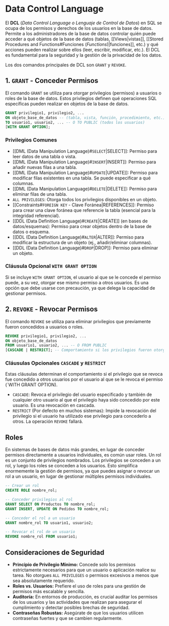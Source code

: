 # Data Control Language

El **DCL** (_Data Control Language o Lenguaje de Control de Datos_) en SQL se ocupa de los permisos y derechos de los usuarios en la base de datos. Permite a los administradores de la base de datos controlar quién puede acceder a qué objetos de la base de datos (tablas, [[Views|vistas]], [[Stored Procedures and Functions#Funciones (_Functions_)|funciones]], etc.) y qué acciones pueden realizar sobre ellos (leer, escribir, modificar, etc.). El DCL es fundamental para la seguridad y la gestión de la privacidad de los datos.

Los dos comandos principales de DCL son `GRANT` y `REVOKE`.

## 1. `GRANT` - Conceder Permisos

El comando `GRANT` se utiliza para otorgar privilegios (permisos) a usuarios o roles de la base de datos. Estos privilegios definen qué operaciones SQL específicas pueden realizar en objetos de la base de datos.

```sql
GRANT privilegio1, privilegio2, ...
ON objeto_base_de_datos -- (tabla, vista, función, procedimiento, etc.)
TO usuario1, usuario2, ... -- O TO PUBLIC (todos los usuarios)
[WITH GRANT OPTION];
```

### Privilegios Comunes

- [[DML (Data Manipulation Language)#`SELECT`|SELECT]]: Permiso para leer datos de una tabla o vista.
- [[DML (Data Manipulation Language)#`INSERT`|INSERT]]: Permiso para añadir nuevas filas a una tabla.
- [[DML (Data Manipulation Language)#`UPDATE`|UPDATE]]: Permiso para modificar filas existentes en una tabla. Se puede especificar a qué columnas.
- [[DML (Data Manipulation Language)#`DELETE`|DELETE]]: Permiso para eliminar filas de una tabla.
- `ALL PRIVILEGES`: Otorga todos los privilegios disponibles en un objeto.
- [[Constraints#`FOREIGN KEY` - Clave Foránea|REFERENCES]]: Permiso para crear una clave foránea que referencie la tabla (esencial para la integridad referencial).
- [[DDL (Data Definition Language)#`CREATE`|CREATE]] (en bases de datos/esquemas): Permiso para crear objetos dentro de la base de datos o esquema.
- [[DDL (Data Definition Language)#`ALTER`|ALTER]]: Permiso para modificar la estructura de un objeto (ej., añadir/eliminar columnas).
- [[DDL (Data Definition Language)#`DROP`|DROP]]: Permiso para eliminar un objeto.

### Cláusula Opcional `WITH GRANT OPTION`

Si se incluye `WITH GRANT OPTION`, el usuario al que se le concede el permiso puede, a su vez, otorgar ese mismo permiso a otros usuarios. Es una opción que debe usarse con precaución, ya que delega la capacidad de gestionar permisos.

## 2. `REVOKE` - Revocar Permisos

El comando `REVOKE` se utiliza para eliminar privilegios que previamente fueron concedidos a usuarios o roles.

```sql
REVOKE privilegio1, privilegio2, ...
ON objeto_base_de_datos
FROM usuario1, usuario2, ... -- O FROM PUBLIC
[CASCADE | RESTRICT]; -- Comportamiento si los privilegios fueron otorgados a otros
```

### Cláusulas Opcionales `CASCADE` y `RESTRICT`

Estas cláusulas determinan el comportamiento si el privilegio que se revoca fue concedido a otros usuarios por el usuario al que se le revoca el permiso (`WITH GRANT OPTION).

- `CASCADE`: Revoca el privilegio del usuario especificado y también de cualquier otro usuario al que el privilegio haya sido concedido por este usuario. Es una revocación en cascada.
- `RESTRICT` (Por defecto en muchos sistemas): Impide la revocación del privilegio si el usuario ha utilizado ese privilegio para concederlo a otros. La operación `REVOKE` fallará.

## Roles

En sistemas de bases de datos más grandes, en lugar de conceder permisos directamente a usuarios individuales, es común usar roles. Un rol es un conjunto de privilegios nombrados. Los privilegios se conceden a un rol, y luego los roles se conceden a los usuarios. Esto simplifica enormemente la gestión de permisos, ya que puedes asignar o revocar un rol a un usuario, en lugar de gestionar múltiples permisos individuales.

```sql
-- Crear un rol
CREATE ROLE nombre_rol;

-- Conceder privilegios al rol
GRANT SELECT ON Productos TO nombre_rol;
GRANT INSERT, UPDATE ON Pedidos TO nombre_rol;

-- Conceder el rol a un usuario
GRANT nombre_rol TO usuario1, usuario2;

-- Revocar el rol de un usuario
REVOKE nombre_rol FROM usuario1;
```

## Consideraciones de Seguridad

- **Principio de Privilegio Mínimo:** Concede solo los permisos estrictamente necesarios para que un usuario o aplicación realice su tarea. No otorgues `ALL PRIVILEGES` o permisos excesivos a menos que sea absolutamente requerido.
- **Roles vs. Usuarios:** Prefiere el uso de roles para una gestión de permisos más escalable y sencilla.
- **Auditoría:** En entornos de producción, es crucial auditar los permisos de los usuarios y las actividades que realizan para asegurar el cumplimiento y detectar posibles brechas de seguridad.
- **Contraseñas Robustas:** Asegúrate de que los usuarios utilicen contraseñas fuertes y que se cambien regularmente.
